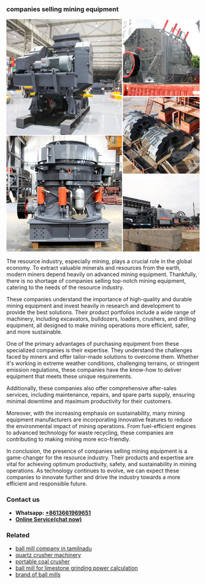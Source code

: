 <h3>companies selling mining equipment</h3><img src='1706767982.jpg' alt=''><p>The resource industry, especially mining, plays a crucial role in the global economy. To extract valuable minerals and resources from the earth, modern miners depend heavily on advanced mining equipment. Thankfully, there is no shortage of companies selling top-notch mining equipment, catering to the needs of the resource industry.</p><p>These companies understand the importance of high-quality and durable mining equipment and invest heavily in research and development to provide the best solutions. Their product portfolios include a wide range of machinery, including excavators, bulldozers, loaders, crushers, and drilling equipment, all designed to make mining operations more efficient, safer, and more sustainable.</p><p>One of the primary advantages of purchasing equipment from these specialized companies is their expertise. They understand the challenges faced by miners and offer tailor-made solutions to overcome them. Whether it's working in extreme weather conditions, challenging terrains, or stringent emission regulations, these companies have the know-how to deliver equipment that meets these unique requirements.</p><p>Additionally, these companies also offer comprehensive after-sales services, including maintenance, repairs, and spare parts supply, ensuring minimal downtime and maximum productivity for their customers.</p><p>Moreover, with the increasing emphasis on sustainability, many mining equipment manufacturers are incorporating innovative features to reduce the environmental impact of mining operations. From fuel-efficient engines to advanced technology for waste recycling, these companies are contributing to making mining more eco-friendly.</p><p>In conclusion, the presence of companies selling mining equipment is a game-changer for the resource industry. Their products and expertise are vital for achieving optimum productivity, safety, and sustainability in mining operations. As technology continues to evolve, we can expect these companies to innovate further and drive the industry towards a more efficient and responsible future.</p><h3>Contact us</h3><ul><li><strong>Whatsapp:&nbsp;<a href="https://wa.me/8613661969651">+8613661969651</a></strong></li><li><a href="https://swt.shibang-china.com/?git&amp;zhl&amp;companies selling mining equipment"><strong>Online Service(chat now)</strong></a></li></ul><h3>Related</h3><ul><li><a href='ball mill company in tamilnadu.md'>ball mill company in tamilnadu</a></li><li><a href='quartz crusher machinery.md'>quartz crusher machinery</a></li><li><a href='portable coal crusher.md'>portable coal crusher</a></li><li><a href='ball mill for limestone grinding power calculation.md'>ball mill for limestone grinding power calculation</a></li><li><a href='brand of ball mills.md'>brand of ball mills</a></li></ul>